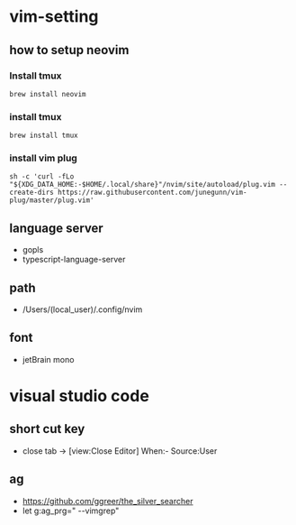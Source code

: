 # vim-setting

## how to setup neovim

### Install tmux

`brew install neovim`

### install tmux

`brew install tmux`

### install vim plug

```
sh -c 'curl -fLo "${XDG_DATA_HOME:-$HOME/.local/share}"/nvim/site/autoload/plug.vim --create-dirs https://raw.githubusercontent.com/junegunn/vim-plug/master/plug.vim'

```

## language server

- gopls
- typescript-language-server

## path

- /Users/(local_user)/.config/nvim

## font

- jetBrain mono

# visual studio code

## short cut key

- close tab -> [view:Close Editor] When:- Source:User

## ag

- https://github.com/ggreer/the_silver_searcher
- let g:ag_prg="<custom-ag-path-goes-here> --vimgrep"
